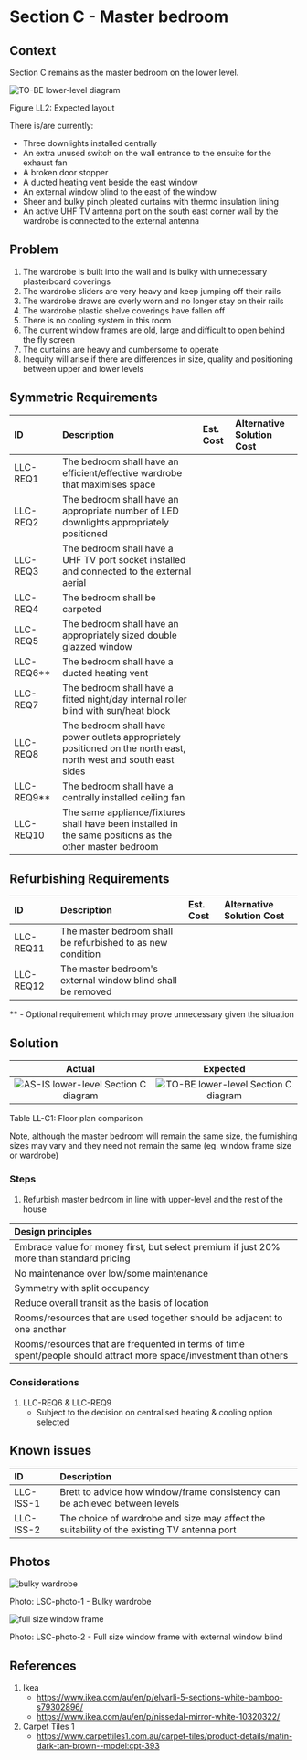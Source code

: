 # Section C - Master bedroom

## Context

Section C remains as the master bedroom on the lower level.

![TO-BE lower-level diagram](Lower-Level-TO-BE-sections.svg)

Figure LL2: Expected layout

There is/are currently:
* Three downlights installed centrally
* An extra unused switch on the wall entrance to the ensuite for the exhaust fan
* A broken door stopper
* A ducted heating vent beside the east window  
* An external window blind to the east of the window
* Sheer and bulky pinch pleated curtains with thermo insulation lining
* An active UHF TV antenna port on the south east corner wall by the wardrobe is connected to the external antenna


## Problem

1. The wardrobe is built into the wall and is bulky with unnecessary plasterboard coverings
2. The wardrobe sliders are very heavy and keep jumping off their rails
3. The wardrobe draws are overly worn and no longer stay on their rails
4. The wardrobe plastic shelve coverings have fallen off 
5. There is no cooling system in this room
6. The current window frames are old, large and difficult to open behind the fly screen
7. The curtains are heavy and cumbersome to operate
8. Inequity will arise if there are differences in size, quality and positioning between upper and lower levels


## Symmetric Requirements

|ID|Description|Est. Cost|Alternative Solution Cost|
|:---|:---|:---|:---|
|LLC-REQ1|The bedroom shall have an efficient/effective wardrobe that maximises space|||
|LLC-REQ2|The bedroom shall have an appropriate number of LED downlights appropriately positioned|||
|LLC-REQ3|The bedroom shall have a UHF TV port socket installed and connected to the external aerial|||
|LLC-REQ4|The bedroom shall be carpeted|||
|LLC-REQ5|The bedroom shall have an appropriately sized double glazzed window|||
|LLC-REQ6**|The bedroom shall have a ducted heating vent|||
|LLC-REQ7|The bedroom shall have a fitted night/day internal roller blind with sun/heat block|||
|LLC-REQ8|The bedroom shall have power outlets appropriately positioned on the north east, north west and south east sides|||
|LLC-REQ9**|The bedroom shall have a centrally installed ceiling fan|||
|LLC-REQ10|The same appliance/fixtures shall have been installed in the same positions as the other master bedroom|||


## Refurbishing Requirements

|ID|Description|Est. Cost|Alternative Solution Cost|
|:---|:---|:---|:---|
|LLC-REQ11|The master bedroom shall be refurbished to as new condition|||
|LLC-REQ12|The master bedroom's external window blind shall be removed|||

** - Optional requirement which may prove unnecessary given the situation


## Solution

|Actual|Expected|
|:---:|:---:|
|![AS-IS lower-level Section C diagram](Lower-Level-AS-IS-section-C.svg)|![TO-BE lower-level Section C diagram](Lower-Level-TO-BE-section-C.svg)|

Table LL-C1: Floor plan comparison

Note, although the master bedroom will remain the same size, the furnishing sizes may vary and they need not remain the same (eg. window frame size or wardrobe)

### Steps
1. Refurbish master bedroom in line with upper-level and the rest of the house  

|Design principles|
|:---|
|Embrace value for money first, but select premium if just 20% more than standard pricing|
|No maintenance over low/some maintenance|
|Symmetry with split occupancy|
|Reduce overall transit as the basis of location|
|Rooms/resources that are used together should be adjacent to one another|
|Rooms/resources that are frequented in terms of time spent/people should attract more space/investment than others|

### Considerations

1. LLC-REQ6 & LLC-REQ9
    - Subject to the decision on centralised heating & cooling option selected


## Known issues

|ID|Description|
|:---|:---|
|LLC-ISS-1|Brett to advice how window/frame consistency can be achieved between levels|
|LLC-ISS-2|The choice of wardrobe and size may affect the suitability of the existing TV antenna port|


## Photos

![bulky wardrobe](./photos/IMG_20201016_140504491.jpg)

Photo: LSC-photo-1 - Bulky wardrobe

![full size window frame](./photos/IMG_20201016_124754577.jpg)

Photo: LSC-photo-2 - Full size window frame with external window blind


## References

1. Ikea
    - https://www.ikea.com/au/en/p/elvarli-5-sections-white-bamboo-s79302896/
    - https://www.ikea.com/au/en/p/nissedal-mirror-white-10320322/
2. Carpet Tiles 1
    - https://www.carpettiles1.com.au/carpet-tiles/product-details/matin-dark-tan-brown--model:cpt-393